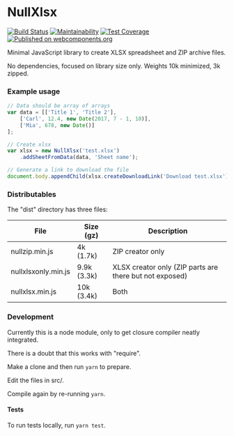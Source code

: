 NullXlsx
========

[![Build Status](https://travis-ci.org/Neovici/nullxlsx.svg?branch=master)](https://travis-ci.org/Neovici/nullxlsx)
[![Maintainability](https://api.codeclimate.com/v1/badges/64979759c180a78e9a77/maintainability)](https://codeclimate.com/github/Neovici/nullxlsx/maintainability)
[![Test Coverage](https://api.codeclimate.com/v1/badges/64979759c180a78e9a77/test_coverage)](https://codeclimate.com/github/Neovici/nullxlsx/test_coverage)
[![Published on webcomponents.org](https://img.shields.io/badge/webcomponents.org-published-blue.svg)](https://www.webcomponents.org/element/Neovici/nullxlsx)

Minimal JavaScript library to create XLSX spreadsheet and ZIP archive files.

No dependencies, focused on library size only. Weights 10k minimized, 3k zipped.

### Example usage

```javascript
// Data should be array of arrays
var data = [['Title 1', 'Title 2'], 
	['Carl', 12.4, new Date(2017, 7 - 1, 10)], 
	['Mia', 678, new Date()]
];

// Create xlsx
var xlsx = new NullXlsx('test.xlsx')
	.addSheetFromData(data, 'Sheet name');

// Generate a link to download the file
document.body.appendChild(xlsx.createDownloadLink('Download test.xlsx'));
```

### Distributables
The "dist" directory has three files:  

File | Size (gz) |  Description
--- | --- | ---
nullzip.min.js | 4k (1.7k) | ZIP creator only
nullxlsxonly.min.js | 9.9k (3.3k) | XLSX creator only (ZIP parts are there but not exposed)
nullxlsx.min.js | 10k (3.4k) | Both

### Development

Currently this is a node module, only to get closure compiler neatly integrated.

There is a doubt that this works with "require".

Make a clone and then run `yarn` to prepare.

Edit the files in src/.

Compile again by re-running `yarn`.

#### Tests

To run tests locally, run `yarn test`.
